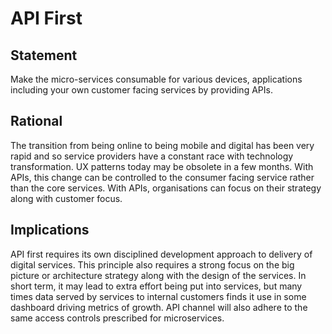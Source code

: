 
# API First #


## Statement ##

Make the micro-services consumable for various devices, applications including your own customer facing services by providing APIs.

## Rational ##

The transition from being online to being mobile and digital has been very rapid and so service providers have a constant race with technology transformation. UX patterns today may be obsolete in a few months. With APIs, this change can be controlled to the consumer facing service rather than the core services. With APIs, organisations can focus on their strategy along with customer focus.

## Implications ##

API first requires its own disciplined development approach to delivery of digital services. This principle also requires a strong focus on the big picture or architecture strategy along with the design of the services. In short term, it may lead to extra effort being put into services, but many times data served by services to internal customers finds it use in some dashboard driving metrics of growth. API channel will also adhere to the same access controls prescribed for microservices.
